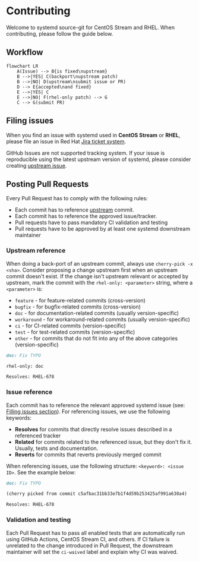 # Contributing

Welcome to systemd source-git for CentOS Stream and RHEL. When contributing, please follow the guide below.

## Workflow

```mermaid
flowchart LR
    A(Issue) --> B{is fixed\nupstream}
    B -->|YES| C(backport\nupstream patch)
    B -->|NO| D(upstream\nsubmit issue or PR)
    D --> E{accepted\nand fixed}
    E -->|YES| C
    E -->|NO| F(rhel-only patch) --> G
    C --> G(submit PR)
```

## Filing issues

When you find an issue with systemd used in **CentOS Stream** or **RHEL**, please file an issue in Red Hat [Jira ticket system](https://issues.redhat.com/secure/CreateIssueDetails!init.jspa?pid=12332745&issuetype=1&components=12380515).

GitHub Issues are not supported tracking system. If your issue is reproducible using the latest upstream version of systemd, please consider creating [upstream issue](https://github.com/systemd/systemd/issues/new/choose).

## Posting Pull Requests

Every Pull Request has to comply with the following rules:

- Each commit has to reference [upstream](https://github.com/systemd/systemd) commit.
- Each commit has to reference the approved issue/tracker.
- Pull requests have to pass mandatory CI validation and testing
- Pull requests have to be approved by at least one systemd downstream maintainer

### Upstream reference

When doing a back-port of an upstream commit, always use `cherry-pick -x <sha>`. Consider proposing a change upstream first when an upstream commit doesn't exist.
If the change isn't upstream relevant or accepted by upstream, mark the commit with the `rhel-only: <parameter>` string, where a `<parameter>` is:

- `feature` - for feature-related commits (cross-version)
- `bugfix` - for bugfix-related commits (cross-version)
- `doc` - for documentation-related commits (usually version-specific)
- `workaround` - for workaround-related commits (usually version-specific)
- `ci` - for CI-related commits (version-specific)
- `test` - for test-related commits (version-specific)
- `other` - for commits that do not fit into any of the above categories (version-specific)

```md
doc: Fix TYPO

rhel-only: doc

Resolves: RHEL-678
```

### Issue reference

Each commit has to reference the relevant approved systemd issue (see: [Filling issues section](#filing-issues)). For referencing issues, we use the following keywords:

- **Resolves** for commits that directly resolve issues described in a referenced tracker
- **Related** for commits related to the referenced issue, but they don't fix it. Usually, tests and documentation.
- **Reverts** for commits that reverts previously merged commit

When referencing issues, use the following structure: `<keyword>: <issue ID>`. See the example below:

```md
doc: Fix TYPO

(cherry picked from commit c5afbac31bb33e7b1f4d59b253425af991a630a4)

Resolves: RHEL-678
```

### Validation and testing

Each Pull Request has to pass all enabled tests that are automatically run using GitHub Actions, CentOS Stream CI, and others.
If CI failure is unrelated to the change introduced in Pull Request, the downstream maintainer will set the `ci-waived` label and explain why CI was waived.
